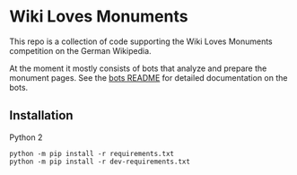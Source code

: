 # Wiki Loves Monuments

This repo is a collection of code supporting the Wiki Loves Monuments competition on the German Wikipedia.

At the moment it mostly consists of bots that analyze and prepare the monument pages. 
See the [bots README](update-bot/README.md) for detailed documentation on the bots.

## Installation

Python 2

    python -m pip install -r requirements.txt
    python -m pip install -r dev-requirements.txt
